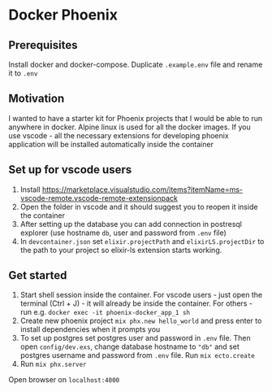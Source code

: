 # Docker Phoenix

## Prerequisites
Install docker and docker-compose.
Duplicate `.example.env` file and rename it to `.env`

## Motivation
I wanted to have a starter kit for Phoenix projects that I would be able to run anywhere in docker.
Alpine linux is used for all the docker images.
If you use vscode - all the necessary extensions for developing phoenix application will be installed automatically inside the container

## Set up for vscode users
1. Install https://marketplace.visualstudio.com/items?itemName=ms-vscode-remote.vscode-remote-extensionpack
2. Open the folder in vscode and it should suggest you to reopen it inside the container
3. After setting up the database you can add connection in postresql explorer (use hostname `db`, user and password from `.env` file)
4. In `devcontainer.json` set `elixir.projectPath` and `elixirLS.projectDir` to the path to your project so elixir-ls extension starts working.

## Get started
1. Start shell session inside the container. For vscode users - just open the terminal (Ctrl + J) - it will already be inside the container. For others - run e.g. `docker exec -it phoenix-docker_app_1 sh`
2. Create new phoenix project `mix phx.new hello_world` and press enter to install dependencies when it prompts you
3. To set up postgres set postgres user and password in `.env` file. Then open `config/dev.exs`, change database hostname to `"db"` and set postgres username and password from `.env` file. Run `mix ecto.create`
5. Run `mix phx.server`

Open browser on `localhost:4000`
